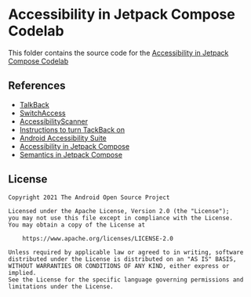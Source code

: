 # Accessibility in Jetpack Compose Codelab

This folder contains the source code for
the [Accessibility in Jetpack Compose Codelab](https://developer.android.com/codelabs/jetpack-compose-accessibility)

## References

* [TalkBack](http://support.google.com/accessibility/android/answer/6283677)
* [SwitchAccess](http://support.google.com/accessibility/android/answer/6122836)
* [AccessibilityScanner](http://support.google.com/accessibility/android/answer/6376570)
* [Instructions to turn TackBack on](http://support.google.com/accessibility/android/answer/6007100)
* [Android Accessibility Suite](http://play.google.com/store/apps/details?id=com.google.android.marvin.talkback)
* [Accessibility in Jetpack Compose](http://developer.android.com/jetpack/compose/accessibility)
* [Semantics in Jetpack Compose](http://developer.android.com/jetpack/compose/semantics)

## License

```
Copyright 2021 The Android Open Source Project

Licensed under the Apache License, Version 2.0 (the "License");
you may not use this file except in compliance with the License.
You may obtain a copy of the License at

    https://www.apache.org/licenses/LICENSE-2.0

Unless required by applicable law or agreed to in writing, software
distributed under the License is distributed on an "AS IS" BASIS,
WITHOUT WARRANTIES OR CONDITIONS OF ANY KIND, either express or implied.
See the License for the specific language governing permissions and
limitations under the License.
```
